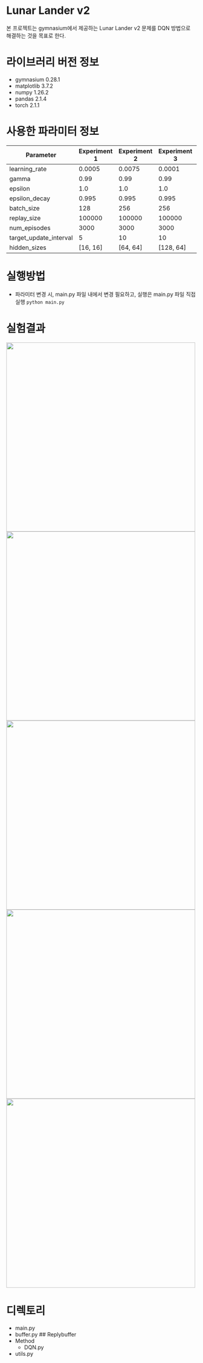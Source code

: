# Lunar Lander v2
본 프로젝트는 gymnasium에서 제공하는 Lunar Lander v2 문제를 DQN 방법으로 해결하는 것을 목표로 한다.

# 라이브러리 버전 정보
- gymnasium 0.28.1
- matplotlib 3.7.2
- numpy 1.26.2
- pandas 2.1.4
- torch 2.1.1

# 사용한 파라미터 정보
| Parameter               | Experiment 1 | Experiment 2 | Experiment 3 | Experiment 4 | Experiment 5 |
|-------------------------|--------------|--------------|--------------|--------------|--------------|
| learning_rate           | 0.0005       | 0.0075       | 0.0001       | 0.00075      | 0.0005       |
| gamma                   | 0.99         | 0.99         | 0.99         | 0.99         | 0.99         |
| epsilon                 | 1.0          | 1.0          | 1.0          | 1.0          | 1.0          |
| epsilon_decay           | 0.995        | 0.995        | 0.995        | 0.995        | 0.995        |
| batch_size              | 128          | 256          | 256          | 256          | 256          |
| replay_size             | 100000       | 100000       | 100000       | 100000       | 100000       |
| num_episodes            | 3000         | 3000         | 3000         | 3000         | 3000         |
| target_update_interval  | 5            | 10           | 10           | 10           | 10           |
| hidden_sizes            | [16, 16]     | [64, 64]     | [128, 64]    | [16, 16]     | [128, 64]    |




# 실행방법
- 파라미터 변경 시, main.py 파일 내에서 변경 필요하고, 실행은 main.py 파일 직접 실행
```python main.py```

# 실험결과
<img src="https://github.com/ideaplugging/RL/assets/119948425/b1721c50-f622-453e-88c2-fe9b8bb47dc7" width="500">
<img src="https://github.com/ideaplugging/RL/assets/119948425/5c278436-2257-4844-8986-374255c60c45" width="500">
<img src="https://github.com/ideaplugging/RL/assets/119948425/895f9cf7-9452-4435-af24-e1412d272d5f" width="500">
<img src="https://github.com/ideaplugging/RL/assets/119948425/8013dd33-f3b0-4cbe-8110-4add8069e994" width="500">
<img src="https://github.com/ideaplugging/RL/assets/119948425/68483f42-2825-426a-aab9-591ab3c35a70" width="500">

# 디렉토리
- main.py<br>
- buffer.py ## Replybuffer<br>
- Method <br>
  - DQN.py<br>
- utils.py<br>





